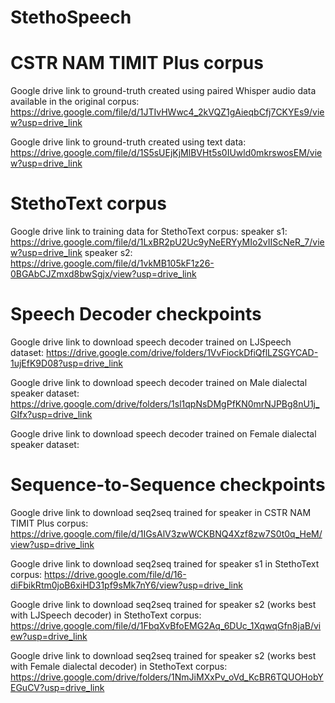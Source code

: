 # StethoSpeech

# CSTR NAM TIMIT Plus corpus
Google drive link to ground-truth created using paired Whisper audio data available in the original corpus: https://drive.google.com/file/d/1JTIvHWwc4_2kVQZ1gAieqbCfj7CKYEs9/view?usp=drive_link

Google drive link to ground-truth created using text data: https://drive.google.com/file/d/1S5sUEjKjMlBVHt5s0IUwld0mkrswosEM/view?usp=drive_link

# StethoText corpus
Google drive link to training data for StethoText corpus:
speaker s1: https://drive.google.com/file/d/1LxBR2pU2Uc9yNeERYyMIo2vIIScNeR_7/view?usp=drive_link
speaker s2: https://drive.google.com/file/d/1vkMB105kF1z26-0BGAbCJZmxd8bwSgjx/view?usp=drive_link

# Speech Decoder checkpoints
Google drive link to download speech decoder trained on LJSpeech dataset: https://drive.google.com/drive/folders/1VvFiockDfiQflLZSGYCAD-1ujEfK9D08?usp=drive_link

Google drive link to download speech decoder trained on Male dialectal speaker dataset: https://drive.google.com/drive/folders/1sl1qpNsDMgPfKN0mrNJPBg8nU1j_GIfx?usp=drive_link

Google drive link to download speech decoder trained on Female dialectal speaker dataset:

# Sequence-to-Sequence checkpoints
Google drive link to download seq2seq trained for speaker in CSTR NAM TIMIT Plus corpus: https://drive.google.com/file/d/1IGsAlV3zwWCKBNQ4Xzf8zw7S0t0q_HeM/view?usp=drive_link

Google drive link to download seq2seq trained for speaker s1 in StethoText corpus: https://drive.google.com/file/d/16-diFbikRtm0joB6xiHD31pf9sMk7nY6/view?usp=drive_link

Google drive link to download seq2seq trained for speaker s2 (works best with LJSpeech decoder) in StethoText corpus: https://drive.google.com/file/d/1FbqXvBfoEMG2Aq_6DUc_1XqwqGfn8jaB/view?usp=drive_link

Google drive link to download seq2seq trained for speaker s2 (works best with Female dialectal decoder) in StethoText corpus: https://drive.google.com/drive/folders/1NmJiMXxPv_oVd_KcBR6TQUOHobYEGuCV?usp=drive_link